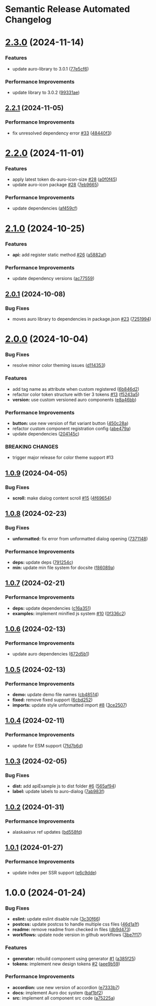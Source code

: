 # Semantic Release Automated Changelog

# [2.3.0](https://github.com/AlaskaAirlines/auro-dialog/compare/v2.2.1...v2.3.0) (2024-11-14)


### Features

* update auro-library to 3.0.1 ([77e5cf6](https://github.com/AlaskaAirlines/auro-dialog/commit/77e5cf63983c9884ee89329b06e4b158f87dcdc1))


### Performance Improvements

* update library to 3.0.2 ([99331ae](https://github.com/AlaskaAirlines/auro-dialog/commit/99331aef7fef6d1480cddf47badb4c9d91f26f2e))

## [2.2.1](https://github.com/AlaskaAirlines/auro-dialog/compare/v2.2.0...v2.2.1) (2024-11-05)


### Performance Improvements

* fix unresolved dependency error [#33](https://github.com/AlaskaAirlines/auro-dialog/issues/33) ([48440f3](https://github.com/AlaskaAirlines/auro-dialog/commit/48440f3f95cfd1f5af41d3cdd88a28d00dd5a825))

# [2.2.0](https://github.com/AlaskaAirlines/auro-dialog/compare/v2.1.0...v2.2.0) (2024-11-01)


### Features

* apply latest token ds-auro-icon-size [#28](https://github.com/AlaskaAirlines/auro-dialog/issues/28) ([a0f0f45](https://github.com/AlaskaAirlines/auro-dialog/commit/a0f0f451866f435e12e769dafdadffe056927973))
* update auro-icon package [#28](https://github.com/AlaskaAirlines/auro-dialog/issues/28) ([7eb9665](https://github.com/AlaskaAirlines/auro-dialog/commit/7eb96656f66fa619f0a0d38ef4d126c4e7f68d7d))


### Performance Improvements

* update dependencies ([af459cf](https://github.com/AlaskaAirlines/auro-dialog/commit/af459cfd5db990bb930df17facbad18bd24ae4fd))

# [2.1.0](https://github.com/AlaskaAirlines/auro-dialog/compare/v2.0.1...v2.1.0) (2024-10-25)


### Features

* **api:** add register static method [#26](https://github.com/AlaskaAirlines/auro-dialog/issues/26) ([a5882af](https://github.com/AlaskaAirlines/auro-dialog/commit/a5882af95970c0973bd97eed2a86c653948c8ef3))


### Performance Improvements

* update dependency versions ([ac77559](https://github.com/AlaskaAirlines/auro-dialog/commit/ac775591e2aa2bbd07a06e90434410f4398684ae))

## [2.0.1](https://github.com/AlaskaAirlines/auro-dialog/compare/v2.0.0...v2.0.1) (2024-10-08)


### Bug Fixes

* moves auro library to dependencies in package.json [#23](https://github.com/AlaskaAirlines/auro-dialog/issues/23) ([7251994](https://github.com/AlaskaAirlines/auro-dialog/commit/7251994d2f6f00b2faf3bd7fab5b584483bcb0e2))

# [2.0.0](https://github.com/AlaskaAirlines/auro-dialog/compare/v1.0.9...v2.0.0) (2024-10-04)


### Bug Fixes

* resolve minor color theming issues ([d114353](https://github.com/AlaskaAirlines/auro-dialog/commit/d1143539c09896ca0725a1ef58e1c5b2f4ce2958))


### Features

* add tag name as attribute when custom registered ([6b846d2](https://github.com/AlaskaAirlines/auro-dialog/commit/6b846d2d2f6a77e88c3025cd923124e3d5b9441c))
* refactor color token structure with tier 3 tokens [#13](https://github.com/AlaskaAirlines/auro-dialog/issues/13) ([f5243a5](https://github.com/AlaskaAirlines/auro-dialog/commit/f5243a503d4eb204b61b540fb09402d240dfe3ed))
* **version:** use custom versioned auro components ([e8a46bb](https://github.com/AlaskaAirlines/auro-dialog/commit/e8a46bbdc7079c2d4bb1ee9f8739ff2a3dd22307))


### Performance Improvements

* **button:** use new version of flat variant button ([450c28a](https://github.com/AlaskaAirlines/auro-dialog/commit/450c28ac73628fbb80ac493aaa1cff88d0336168))
* refactor custom component registration config ([abe479a](https://github.com/AlaskaAirlines/auro-dialog/commit/abe479a491ffd10366e56f4662c3d034d1985ece))
* update dependencies ([204145c](https://github.com/AlaskaAirlines/auro-dialog/commit/204145cbea5e53fb18356ade46570ee2eef1ba51))


### BREAKING CHANGES

* trigger major release for color theme support #13

## [1.0.9](https://github.com/AlaskaAirlines/auro-dialog/compare/v1.0.8...v1.0.9) (2024-04-05)


### Bug Fixes

* **scroll:** make dialog content scroll [#15](https://github.com/AlaskaAirlines/auro-dialog/issues/15) ([4f69654](https://github.com/AlaskaAirlines/auro-dialog/commit/4f696542e23d345fe5f1f26215b18e519609e6b8))

## [1.0.8](https://github.com/AlaskaAirlines/auro-dialog/compare/v1.0.7...v1.0.8) (2024-02-23)


### Bug Fixes

* **unformatted:** fix error from unformatted dialog opening ([7371148](https://github.com/AlaskaAirlines/auro-dialog/commit/73711488f5ca69b78dadc89552af89bac88573c2))


### Performance Improvements

* **deps:** update deps ([791254c](https://github.com/AlaskaAirlines/auro-dialog/commit/791254c25a0061b8669976754115819f3edb9e49))
* **min:** update min file system for docsite ([f86089a](https://github.com/AlaskaAirlines/auro-dialog/commit/f86089a8b02bbb1c1aa416e315f6b9fb9a831369))

## [1.0.7](https://github.com/AlaskaAirlines/auro-dialog/compare/v1.0.6...v1.0.7) (2024-02-21)


### Performance Improvements

* **deps:** update dependencies ([c16a351](https://github.com/AlaskaAirlines/auro-dialog/commit/c16a3511ab43356af8ef35138edc21679b6ab631))
* **examples:** implement minified js system [#10](https://github.com/AlaskaAirlines/auro-dialog/issues/10) ([0f336c2](https://github.com/AlaskaAirlines/auro-dialog/commit/0f336c2e30db48a2227b8394ca8cb12ec8899e5a))

## [1.0.6](https://github.com/AlaskaAirlines/auro-dialog/compare/v1.0.5...v1.0.6) (2024-02-13)


### Performance Improvements

* update auro dependencies ([672d5b1](https://github.com/AlaskaAirlines/auro-dialog/commit/672d5b152b6cbbabb8a6e88c17b2fb4e1e834d1a))

## [1.0.5](https://github.com/AlaskaAirlines/auro-dialog/compare/v1.0.4...v1.0.5) (2024-02-13)


### Performance Improvements

* **demo:** update demo file names ([cb48514](https://github.com/AlaskaAirlines/auro-dialog/commit/cb48514e0893b405d0eba3d46e002e3c814804b6))
* **fixed:** remove fixed support ([6cbd252](https://github.com/AlaskaAirlines/auro-dialog/commit/6cbd252f3a7f51575db4b8b3d2c1a4e2e363cb51))
* **imports:** update style unformatted import [#8](https://github.com/AlaskaAirlines/auro-dialog/issues/8) ([3ce2507](https://github.com/AlaskaAirlines/auro-dialog/commit/3ce2507c17963f719f6180d15d75996cbac58bf2))

## [1.0.4](https://github.com/AlaskaAirlines/auro-dialog/compare/v1.0.3...v1.0.4) (2024-02-11)


### Performance Improvements

* update for ESM support ([7fd7b6d](https://github.com/AlaskaAirlines/auro-dialog/commit/7fd7b6dd95e7311ba956f83ce3a181980caf998d))

## [1.0.3](https://github.com/AlaskaAirlines/auro-dialog/compare/v1.0.2...v1.0.3) (2024-02-05)


### Bug Fixes

* **dist:** add apiExample js to dist folder [#6](https://github.com/AlaskaAirlines/auro-dialog/issues/6) ([565af94](https://github.com/AlaskaAirlines/auro-dialog/commit/565af94c93c89a1d63662d1d2f65eef4f304686a))
* **label:** update labels to auro-dialog ([7ab983f](https://github.com/AlaskaAirlines/auro-dialog/commit/7ab983fb11fa93ba5b8eb501fe3320caec610576))

## [1.0.2](https://github.com/AlaskaAirlines/auro-dialog/compare/v1.0.1...v1.0.2) (2024-01-31)


### Performance Improvements

* alaskaairux ref updates ([bd558fd](https://github.com/AlaskaAirlines/auro-dialog/commit/bd558fd138684c0e3401e1c4290bfa368f905743))

## [1.0.1](https://github.com/AlaskaAirlines/auro-dialog/compare/v1.0.0...v1.0.1) (2024-01-27)


### Performance Improvements

* update index per SSR support ([e6c9dde](https://github.com/AlaskaAirlines/auro-dialog/commit/e6c9dde8eee2b9e1d2989f4d7782a1cc113f4cd5))

# 1.0.0 (2024-01-24)


### Bug Fixes

* **eslint:** update eslint disable rule ([3c30f66](https://github.com/AlaskaAirlines/auro-dialog/commit/3c30f66238e4f83719e42e63fb93bc0161c5b22a))
* **postcss:** update postcss to handle multiple css files ([46d1a1f](https://github.com/AlaskaAirlines/auro-dialog/commit/46d1a1fcf3ae899ba4f4204e219c7e82dac195ae))
* **readme:** remove readme from checked in files ([db9d473](https://github.com/AlaskaAirlines/auro-dialog/commit/db9d4730fae82e15788713dacf25923d8efbe604))
* **workflows:** update node version in github workflows ([3be7f17](https://github.com/AlaskaAirlines/auro-dialog/commit/3be7f17ded2945a1b0501c7ad58133efc8974b98))


### Features

* **generator:** rebuild component using generator [#1](https://github.com/AlaskaAirlines/auro-dialog/issues/1) ([a385f25](https://github.com/AlaskaAirlines/auro-dialog/commit/a385f25cc900e055aa208bb32073220839997454))
* **tokens:** implement new design tokens [#2](https://github.com/AlaskaAirlines/auro-dialog/issues/2) ([aee9b59](https://github.com/AlaskaAirlines/auro-dialog/commit/aee9b592932e6bb4522d03e8f144ed99999350dc))


### Performance Improvements

* **accordion:** use new version of accordion ([e7333b7](https://github.com/AlaskaAirlines/auro-dialog/commit/e7333b744964e972cb7cf1cdc8c0cf48de9ed57b))
* **docs:** implement Auro doc system ([baf1bf2](https://github.com/AlaskaAirlines/auro-dialog/commit/baf1bf26b1a2e2f226cce1c3463eb8fd6bef2725))
* **src:** implement all component src code ([a75225a](https://github.com/AlaskaAirlines/auro-dialog/commit/a75225ad71bacbf12eb9c7ca549d0b7940611168))
